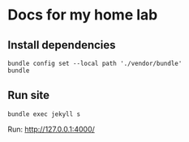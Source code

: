 # Docs for my home lab

## Install dependencies

```
bundle config set --local path './vendor/bundle'
bundle
```

## Run site

```
bundle exec jekyll s
```
Run: http://127.0.0.1:4000/
